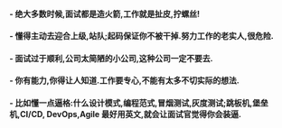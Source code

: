 

#### - 绝大多数时候,面试都是造火箭,工作就是扯皮,拧螺丝!
#### - 懂得主动去迎合上级,站队;起码保证你不被干掉.努力工作的老实人,很危险.
#### - 面试过于顺利,公司太简陋的小公司,这种公司一定不要去.
#### - 你有能力,你得让人知道.工作要专心,不能有太多不切实际的想法.
#### - 比如懂一点逼格:什么设计模式,编程范式,冒烟测试,灰度测试;跳板机,堡垒机,CI/CD, DevOps,Agile 最好用英文,就会让面试官觉得你会装逼.

